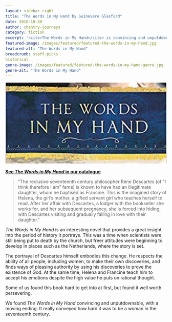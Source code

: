 ```yaml
---
layout: sidebar-right
title: "The Words in My Hand by Guinevere Glasfurd"
date: 2018-10-30
author: chantry-journeys
category: fiction
excerpt: '<cite>The Words in My Hand</cite> is convincing and unputdownable, with a moving ending'
featured-image: /images/featured/featured-the-words-in-my-hand.jpg
featured-alt: "The Words in My Hand"
breadcrumb: staff-picks
historical
genre-image: /images/featured/featured-the-words-in-my-hand-genre.jpg
genre-alt: "The Words in My Hand"
---
```


![The Words in My Hand](/images/featured/featured-the-words-in-my-hand.jpg)

**[See <cite>The Words in My Hand</cite> in our catalogue](https://suffolk.spydus.co.uk/cgi-bin/spydus.exe/ENQ/OPAC/BIBENQ?BRN=2098928)**

> "The reclusive seventeenth century philosopher Rene Descartes (of “I think therefore I am” fame) is known to have had an illegitimate daughter, whom he baptised as Francine. This is the imagined story of Helena, the girl’s mother, a gifted servant girl who teaches herself to read. After her affair with Descartes, a lodger with the bookseller she works for, and her subsequent pregnancy, she is forced into hiding, with Descartes visiting and gradually falling in love with their daughter."

<cite>The Words in My Hand</cite> is an interesting novel that provides a great insight into the period of history it portrays. This was a time when scientists were still being put to death by the church, but freer attitudes were beginning to develop in places such as the Netherlands, where the story is set.

The portrayal of Descartes himself embodies this change. He respects the ability of all people, including women, to make their own discoveries, and finds ways of pleasing authority by using his discoveries to prove the existence of God. At the same time, Helena and Francine teach him to accept his emotions despite the high value he puts on rational thought.

Some of us found this book hard to get into at first, but found it well worth persevering.

We found <cite>The Words in My Hand</cite> convincing and unputdownable, with a moving ending. It really conveyed how hard it was to be a woman in the seventeenth century.
